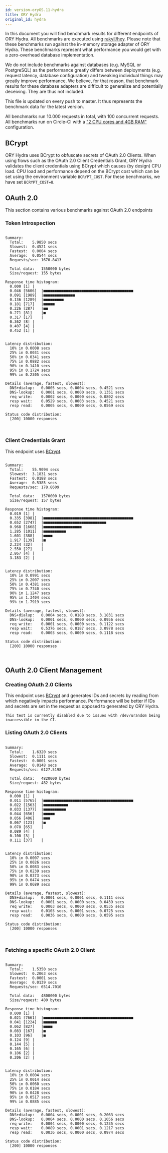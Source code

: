 ```yaml
---
id: version-oryOS.11-hydra
title: ORY Hydra
original_id: hydra
---
```


In this document you will find benchmark results for different endpoints of ORY Hydra. All benchmarks are executed
using [rakyll/hey](https://github.com/rakyll/hey). Please note that these benchmarks run against the in-memory storage
adapter of ORY Hydra. These benchmarks represent what performance you would get with a zero-overhead database implementation.

We do not include benchmarks against databases (e.g. MySQL or PostgreSQL) as the performance greatly differs between
deployments (e.g. request latency, database configuration) and tweaking individual things may greatly improve performance.
We believe, for that reason, that benchmark results for these database adapters are difficult to generalize and potentially
deceiving. They are thus not included.

This file is updated on every push to master. It thus represents the benchmark data for the latest version.

All benchmarks run 10.000 requests in total, with 100 concurrent requests. All benchmarks run on Circle-CI with a
["2 CPU cores and 4GB RAM"](https://support.circleci.com/hc/en-us/articles/360000489307-Why-do-my-tests-take-longer-to-run-on-CircleCI-than-locally-)
configuration.

## BCrypt

ORY Hydra uses BCrypt to obfuscate secrets of OAuth 2.0 Clients. When using flows such as the OAuth 2.0 Client Credentials
Grant, ORY Hydra validates the client credentials using BCrypt which causes (by design) CPU load. CPU load and performance
depend on the BCrypt cost which can be set using the environment variable `BCRYPT_COST`. For these benchmarks,
we have set `BCRYPT_COST=8`.

## OAuth 2.0

This section contains various benchmarks against OAuth 2.0 endpoints

### Token Introspection

```

Summary:
  Total:	5.9850 secs
  Slowest:	0.4521 secs
  Fastest:	0.0004 secs
  Average:	0.0544 secs
  Requests/sec:	1670.8413
  
  Total data:	1550000 bytes
  Size/request:	155 bytes

Response time histogram:
  0.000 [1]	|
  0.046 [5606]	|■■■■■■■■■■■■■■■■■■■■■■■■■■■■■■■■■■■■■■■■
  0.091 [1989]	|■■■■■■■■■■■■■■
  0.136 [1289]	|■■■■■■■■■
  0.181 [717]	|■■■■■
  0.226 [287]	|■■
  0.271 [81]	|■
  0.317 [17]	|
  0.362 [8]	|
  0.407 [4]	|
  0.452 [1]	|


Latency distribution:
  10% in 0.0008 secs
  25% in 0.0031 secs
  50% in 0.0341 secs
  75% in 0.0882 secs
  90% in 0.1410 secs
  95% in 0.1724 secs
  99% in 0.2305 secs

Details (average, fastest, slowest):
  DNS+dialup:	0.0005 secs, 0.0004 secs, 0.4521 secs
  DNS-lookup:	0.0001 secs, 0.0000 secs, 0.1351 secs
  req write:	0.0002 secs, 0.0000 secs, 0.0802 secs
  resp wait:	0.0529 secs, 0.0003 secs, 0.4521 secs
  resp read:	0.0005 secs, 0.0000 secs, 0.0569 secs

Status code distribution:
  [200]	10000 responses



```

### Client Credentials Grant

This endpoint uses [BCrypt](#bcrypt).

```

Summary:
  Total:	55.9094 secs
  Slowest:	3.1831 secs
  Fastest:	0.0188 secs
  Average:	0.5385 secs
  Requests/sec:	178.8609
  
  Total data:	1570000 bytes
  Size/request:	157 bytes

Response time histogram:
  0.019 [1]	|
  0.335 [3981]	|■■■■■■■■■■■■■■■■■■■■■■■■■■■■■■■■■■■■■■■■
  0.652 [2747]	|■■■■■■■■■■■■■■■■■■■■■■■■■■■■
  0.968 [1668]	|■■■■■■■■■■■■■■■■■
  1.285 [1011]	|■■■■■■■■■■
  1.601 [388]	|■■■■
  1.917 [139]	|■
  2.234 [32]	|
  2.550 [27]	|
  2.867 [4]	|
  3.183 [2]	|


Latency distribution:
  10% in 0.0991 secs
  25% in 0.2007 secs
  50% in 0.4381 secs
  75% in 0.7740 secs
  90% in 1.1247 secs
  95% in 1.3404 secs
  99% in 1.7919 secs

Details (average, fastest, slowest):
  DNS+dialup:	0.0004 secs, 0.0188 secs, 3.1831 secs
  DNS-lookup:	0.0001 secs, 0.0000 secs, 0.0956 secs
  req write:	0.0001 secs, 0.0000 secs, 0.1122 secs
  resp wait:	0.5376 secs, 0.0187 secs, 3.0978 secs
  resp read:	0.0003 secs, 0.0000 secs, 0.1118 secs

Status code distribution:
  [200]	10000 responses



```

## OAuth 2.0 Client Management

### Creating OAuth 2.0 Clients

This endpoint uses [BCrypt](#bcrypt) and generates IDs and secrets by reading from  which negatively impacts
performance. Performance will be better if IDs and secrets are set in the request as opposed to generated by ORY Hydra.

```
This test is currently disabled due to issues with /dev/urandom being inaccessible in the CI.
```

### Listing OAuth 2.0 Clients

```

Summary:
  Total:	1.6320 secs
  Slowest:	0.1111 secs
  Fastest:	0.0001 secs
  Average:	0.0148 secs
  Requests/sec:	6127.5198
  
  Total data:	4820000 bytes
  Size/request:	482 bytes

Response time histogram:
  0.000 [1]	|
  0.011 [5765]	|■■■■■■■■■■■■■■■■■■■■■■■■■■■■■■■■■■■■■■■■
  0.022 [1563]	|■■■■■■■■■■■
  0.033 [1377]	|■■■■■■■■■■
  0.044 [656]	|■■■■■
  0.056 [406]	|■■■
  0.067 [123]	|■
  0.078 [65]	|
  0.089 [4]	|
  0.100 [3]	|
  0.111 [37]	|


Latency distribution:
  10% in 0.0007 secs
  25% in 0.0026 secs
  50% in 0.0083 secs
  75% in 0.0239 secs
  90% in 0.0373 secs
  95% in 0.0474 secs
  99% in 0.0689 secs

Details (average, fastest, slowest):
  DNS+dialup:	0.0001 secs, 0.0001 secs, 0.1111 secs
  DNS-lookup:	0.0001 secs, 0.0000 secs, 0.0439 secs
  req write:	0.0003 secs, 0.0000 secs, 0.0535 secs
  resp wait:	0.0103 secs, 0.0001 secs, 0.0725 secs
  resp read:	0.0036 secs, 0.0000 secs, 0.0595 secs

Status code distribution:
  [200]	10000 responses



```

### Fetching a specific OAuth 2.0 Client

```

Summary:
  Total:	1.5350 secs
  Slowest:	0.2063 secs
  Fastest:	0.0001 secs
  Average:	0.0139 secs
  Requests/sec:	6514.7010
  
  Total data:	4800000 bytes
  Size/request:	480 bytes

Response time histogram:
  0.000 [1]	|
  0.021 [7661]	|■■■■■■■■■■■■■■■■■■■■■■■■■■■■■■■■■■■■■■■■
  0.041 [1224]	|■■■■■■
  0.062 [827]	|■■■■
  0.083 [167]	|■
  0.103 [96]	|■
  0.124 [9]	|
  0.144 [5]	|
  0.165 [6]	|
  0.186 [2]	|
  0.206 [2]	|


Latency distribution:
  10% in 0.0004 secs
  25% in 0.0014 secs
  50% in 0.0060 secs
  75% in 0.0184 secs
  90% in 0.0428 secs
  95% in 0.0517 secs
  99% in 0.0885 secs

Details (average, fastest, slowest):
  DNS+dialup:	0.0004 secs, 0.0001 secs, 0.2063 secs
  DNS-lookup:	0.0004 secs, 0.0000 secs, 0.1056 secs
  req write:	0.0004 secs, 0.0000 secs, 0.1235 secs
  resp wait:	0.0089 secs, 0.0001 secs, 0.1217 secs
  resp read:	0.0036 secs, 0.0000 secs, 0.0974 secs

Status code distribution:
  [200]	10000 responses



```
